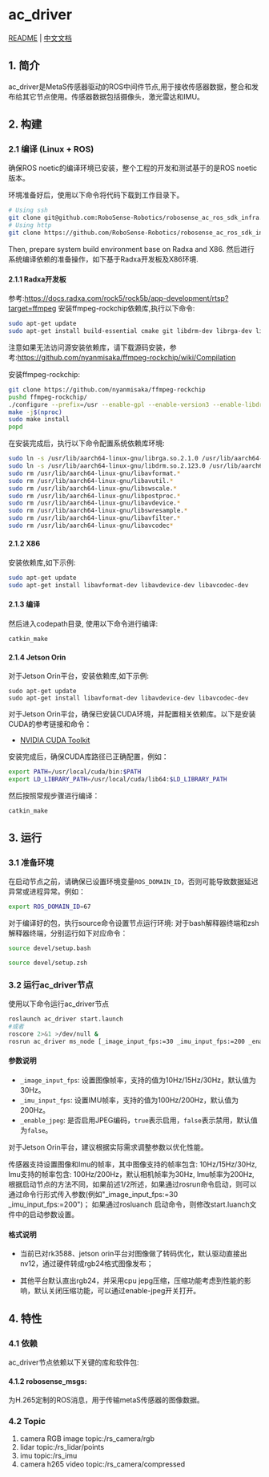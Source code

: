 # ac_driver

[README](http://10.10.0.20/super_sensor_sdk/ros2_sdk/sdk_infra/-/blob/main/modules/ac_driver/README.md) | [中文文档](http://10.10.0.20/super_sensor_sdk/ros2_sdk/sdk_infra/-/blob/main/modules/ac_driver/README_CN.md)

## 1. 简介

ac_driver是MetaS传感器驱动的ROS中间件节点,用于接收传感器数据，整合和发布给其它节点使用。传感器数据包括摄像头，激光雷达和IMU。

## 2. 构建

### 2.1 编译 (Linux + ROS)

确保ROS noetic的编译环境已安装，整个工程的开发和测试基于的是ROS noetic版本。

环境准备好后，使用以下命令将代码下载到工作目录下。

```bash
# Using ssh
git clone git@github.com:RoboSense-Robotics/robosense_ac_ros_sdk_infra.git
# Using http
git clone https://github.com/RoboSense-Robotics/robosense_ac_ros_sdk_infra.git
```
Then, prepare system build environment base on Radxa and X86.
然后进行系统编译依赖的准备操作，如下基于Radxa开发板及X86环境.

#### 2.1.1 Radxa开发板
参考:https://docs.radxa.com/rock5/rock5b/app-development/rtsp?target=ffmpeg
安装ffmpeg-rockchip依赖库,执行以下命令:

```bash
sudo apt-get update
sudo apt-get install build-essential cmake git libdrm-dev librga-dev librockchip-mpp-dev libsdl2*-dev libx264-dev libx265-dev pkg-config
```
注意如果无法访问源安装依赖库，请下载源码安装，参考:https://github.com/nyanmisaka/ffmpeg-rockchip/wiki/Compilation

安装ffmpeg-rockchip:

```bash
git clone https://github.com/nyanmisaka/ffmpeg-rockchip
pushd ffmpeg-rockchip/
./configure --prefix=/usr --enable-gpl --enable-version3 --enable-libdrm --enable-rkmpp --enable-rkrga --enable-libx264 --enable-libx265 --enable-ffplay
make -j$(nproc)
sudo make install
popd
```
在安装完成后，执行以下命令配置系统依赖库环境:

```bash
sudo ln -s /usr/lib/aarch64-linux-gnu/librga.so.2.1.0 /usr/lib/aarch64-linux-gnu/librga.so
sudo ln -s /usr/lib/aarch64-linux-gnu/libdrm.so.2.123.0 /usr/lib/aarch64-linux-gnu/libdrm.so
sudo rm /usr/lib/aarch64-linux-gnu/libavformat.*
sudo rm /usr/lib/aarch64-linux-gnu/libavutil.*
sudo rm /usr/lib/aarch64-linux-gnu/libswscale.*
sudo rm /usr/lib/aarch64-linux-gnu/libpostproc.*
sudo rm /usr/lib/aarch64-linux-gnu/libavdevice.*
sudo rm /usr/lib/aarch64-linux-gnu/libswresample.*
sudo rm /usr/lib/aarch64-linux-gnu/libavfilter.*
sudo rm /usr/lib/aarch64-linux-gnu/libavcodec*
```
#### 2.1.2 X86
安装依赖库,如下示例:
```bash
sudo apt-get update
sudo apt-get install libavformat-dev libavdevice-dev libavcodec-dev
```

#### 2.1.3 编译
然后进入codepath目录, 使用以下命令进行编译:

```bash
catkin_make
```

#### 2.1.4 Jetson Orin

对于Jetson Orin平台，安装依赖库,如下示例:

```shell
sudo apt-get update
sudo apt-get install libavformat-dev libavdevice-dev libavcodec-dev
```

对于Jetson Orin平台，确保已安装CUDA环境，并配置相关依赖库。以下是安装CUDA的参考链接和命令：
- [NVIDIA CUDA Toolkit](https://developer.nvidia.com/cuda-downloads)

安装完成后，确保CUDA库路径已正确配置，例如：
```bash
export PATH=/usr/local/cuda/bin:$PATH
export LD_LIBRARY_PATH=/usr/local/cuda/lib64:$LD_LIBRARY_PATH
```

然后按照常规步骤进行编译：
```bash
catkin_make
```

## 3. 运行

### 3.1 准备环境

在启动节点之前，请确保已设置环境变量`ROS_DOMAIN_ID`，否则可能导致数据延迟异常或进程异常。例如：
```bash
export ROS_DOMAIN_ID=67
```

对于编译好的包，执行source命令设置节点运行环境: 对于bash解释器终端和zsh解释器终端，分别运行如下对应命令：
```bash
source devel/setup.bash 
```

```bash
source devel/setup.zsh 
```

### 3.2 运行ac_driver节点

使用以下命令运行ac_driver节点

```bash
roslaunch ac_driver start.launch 
#或者 
roscore 2>&1 >/dev/null &
rosrun ac_driver ms_node [_image_input_fps:=30 _imu_input_fps:=200 _enable_jpeg:=false]
```

#### 参数说明
- `_image_input_fps`: 设置图像帧率，支持的值为10Hz/15Hz/30Hz，默认值为30Hz。
- `_imu_input_fps`: 设置IMU帧率，支持的值为100Hz/200Hz，默认值为200Hz。
- `_enable_jpeg`: 是否启用JPEG编码，`true`表示启用，`false`表示禁用，默认值为`false`。

对于Jetson Orin平台，建议根据实际需求调整参数以优化性能。

传感器支持设置图像和Imu的帧率，其中图像支持的帧率包含: 10Hz/15Hz/30Hz, Imu支持的帧率包含: 100Hz/200Hz，默认相机帧率为30Hz, Imu帧率为200Hz, 根据启动节点的方法不同，如果前述1/2所述，如果通过rosrun命令启动，则可以通过命令行形式传入参数(例如"_image_input_fps:=30 _imu_input_fps:=200")； 如果通过rosluanch 启动命令，则修改start.luanch文件中的启动参数设置。

#### 格式说明

- 当前已对rk3588、jetson orin平台对图像做了转码优化，默认驱动直接出nv12，通过硬件转成rgb24格式图像发布；

- 其他平台默认直出rgb24，并采用cpu jepg压缩，压缩功能考虑到性能的影响，默认关闭压缩功能，可以通过enable-jpeg开关打开。

## 4. 特性
### 4.1  依赖
ac_driver节点依赖以下关键的库和软件包:

#### 4.1.2 robosense_msgs:
为H.265定制的ROS消息，用于传输metaS传感器的图像数据。

### 4.2 Topic 
1. camera RGB image topic:/rs_camera/rgb
2. lidar topic:/rs_lidar/points
3. imu topic:/rs_imu
4. camera h265 video topic:/rs_camera/compressed

